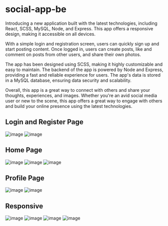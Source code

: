 # social-app-be

Introducing a new application built with the latest technologies, including React, SCSS, MySQL, Node, and Express. This app offers a responsive design, making it accessible on all devices.

With a simple login and registration screen, users can quickly sign up and start posting content. Once logged in, users can create posts, like and comment on posts from other users, and share their own photos.

The app has been designed using SCSS, making it highly customizable and easy to maintain. The backend of the app is powered by Node and Express, providing a fast and reliable experience for users. The app's data is stored in a MySQL database, ensuring data security and scalability.

Overall, this app is a great way to connect with others and share your thoughts, experiences, and images. Whether you're an avid social media user or new to the scene, this app offers a great way to engage with others and build your online presence using the latest technologies.

## Login and Register Page
![image](https://user-images.githubusercontent.com/83680245/227955789-dc68dfc5-39f6-47b5-ac0a-9c16ab5bc9cf.png)
![image](https://user-images.githubusercontent.com/83680245/227955917-75cc7087-4bf3-48f8-ab82-9afa8f406f41.png)

## Home Page
![image](https://user-images.githubusercontent.com/83680245/227955589-850f88fc-4443-4e07-a1e3-492fa28c2524.png)
![image](https://user-images.githubusercontent.com/83680245/227956328-9b7442bc-5acb-4c60-98d8-9506e96893fa.png)
![image](https://user-images.githubusercontent.com/83680245/227957666-77f15558-8952-45ba-9477-6d7350fbba33.png)

## Profile Page
![image](https://user-images.githubusercontent.com/83680245/227957895-1c1ea057-2dd5-46e5-b123-05ac1811aed2.png)
![image](https://user-images.githubusercontent.com/83680245/227957925-6cb56aa2-a954-41a2-b5b0-f490db594437.png)

## Responsive
![image](https://user-images.githubusercontent.com/83680245/227958125-c46e42d2-475c-40f0-955b-6a0a2a19503c.png)
![image](https://user-images.githubusercontent.com/83680245/227958175-3c4f1533-d746-45ea-880b-2afd81142ec5.png)
![image](https://user-images.githubusercontent.com/83680245/227958054-5ab9b19a-bf14-419c-a3cd-a763be0371ca.png)
![image](https://user-images.githubusercontent.com/83680245/227958376-3e279768-a633-452c-be53-462b76217003.png)

